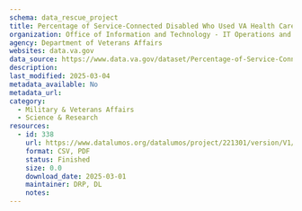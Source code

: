 ```yaml
---
schema: data_rescue_project 
title: Percentage of Service-Connected Disabled Who Used VA Health Care by Disability Rating, FY2021
organization: Office of Information and Technology - IT Operations and Services (ITOPS)
agency: Department of Veterans Affairs
websites: data.va.gov
data_source: https://www.data.va.gov/dataset/Percentage-of-Service-Connected-Disabled-Who-Used-/8fua-qvw7
description: 
last_modified: 2025-03-04
metadata_available: No
metadata_url: 
category:
  - Military & Veterans Affairs 
  - Science & Research 
resources:
  - id: 338
    url: https://www.datalumos.org/datalumos/project/221301/version/V1/view
    format: CSV, PDF
    status: Finished
    size: 0.0
    download_date: 2025-03-01
    maintainer: DRP, DL
    notes: 
---
```


